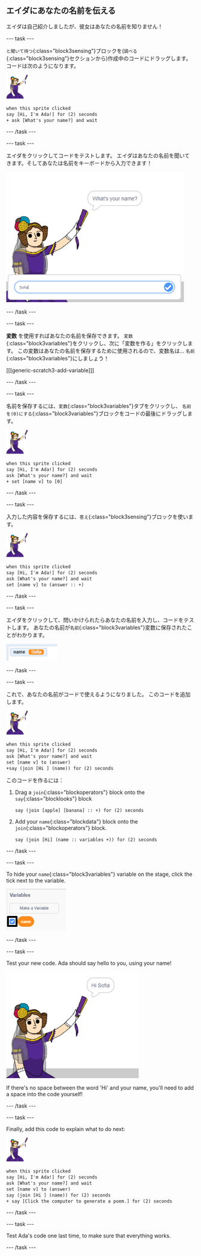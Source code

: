## エイダにあなたの名前を伝える

エイダは自己紹介しましたが、彼女はあなたの名前を知りません！

\--- task \---

`と聞いて待つ`{:class="block3sensing"}ブロックを(`調べる`{:class="block3sensing"}セクションから)作成中のコードにドラッグします。 コードは次のようになります。

![ada スプライト](images/ada-sprite.png)

```blocks3
when this sprite clicked
say [Hi, I'm Ada!] for (2) seconds
+ ask [What's your name?] and wait
```

\--- /task \---

\--- task \---

エイダをクリックしてコードをテストします。 エイダはあなたの名前を聞いてきます。そしてあなたは名前をキーボードから入力できます！

![あなたの名前を尋ねるadaスプライト](images/poetry-input.png)

\--- /task \---

\--- task \---

**変数** を使用すればあなたの名前を保存できます。 `変数`{:class="block3variables"}をクリックし、次に「変数を作る」をクリックします。 この変数はあなたの名前を保存するために使用されるので、変数名は... `名前`{:class="block3variables"}にしましょう！

[[[generic-scratch3-add-variable]]]

\--- /task \---

\--- task \---

名前を保存するには、`変数`{:class="block3variables"}タブをクリックし、 `名前を(0)にする`{:class="block3variables"}ブロックをコードの最後にドラッグします。

![ada スプライト](images/ada-sprite.png)

```blocks3
when this sprite clicked
say [Hi, I'm Ada!] for (2) seconds
ask [What's your name?] and wait
+ set [name v] to [0]
```

\--- /task \---

\--- task \---

入力した内容を保存するには、`答え`{:class="block3sensing"}ブロックを使います。

![ada スプライト](images/ada-sprite.png)

```blocks3
when this sprite clicked
say [Hi, I'm Ada!] for (2) seconds
ask [What's your name?] and wait
set [name v] to (answer :: +)
```

\--- /task \---

\--- task \---

エイダをクリックして、問いかけられたらあなたの名前を入力し、コードをテストします。 あなたの名前が`名前`{:class="block3variables"}変数に保存されたことがわかります。

![スクリーンショット](images/poetry-name-test.png)

\--- /task \---

\--- task \---

これで、あなたの名前がコードで使えるようになりました。 このコードを追加します。

![ada スプライト](images/ada-sprite.png)

```blocks3
when this sprite clicked
say [Hi, I'm Ada!] for (2) seconds
ask [What's your name?] and wait
set [name v] to (answer)
+say (join [Hi ] (name)) for (2) seconds 
```

このコードを作るには：

1. Drag a `join`{:class="blockoperators"} block onto the `say`{:class="blocklooks"} block
    
    ```blocks3
    say (join [apple] [banana] :: +) for (2) seconds
    ```

2. Add your `name`{:class="blockdata"} block onto the `join`{:class="blockoperators"} block.
    
    ```blocks3
    say (join [Hi] (name :: variables +)) for (2) seconds
    ```

\--- /task \---

\--- task \---

To hide your `name`{:class="block3variables"} variable on the stage, click the tick next to the variable.

![tick name variable](images/poetry-tick-annotated.png)

\--- /task \---

\--- task \---

Test your new code. Ada should say hello to you, using your name!

![screenshot](images/poetry-name-test2.png)

If there's no space between the word 'Hi' and your name, you'll need to add a space into the code yourself!

\--- /task \---

\--- task \---

Finally, add this code to explain what to do next:

![ada sprite](images/ada-sprite.png)

```blocks3
when this sprite clicked
say [Hi, I'm Ada!] for (2) seconds
ask [What's your name?] and wait
set [name v] to (answer)
say (join [Hi ] (name)) for (2) seconds 
+ say [Click the computer to generate a poem.] for (2) seconds 
```

\--- /task \---

\--- task \---

Test Ada's code one last time, to make sure that everything works.

\--- /task \---